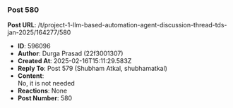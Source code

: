 ### Post 580
**Post URL**: /t/project-1-llm-based-automation-agent-discussion-thread-tds-jan-2025/164277/580
- **ID**: 596096
- **Author**: Durga Prasad (22f3001307)
- **Created At**: 2025-02-16T15:11:29.583Z
- **Reply To**: Post 579 (Shubham Atkal, shubhamatkal)
- **Content**:  
  No, it is not needed
- **Reactions**: None
- **Post Number**: 580

